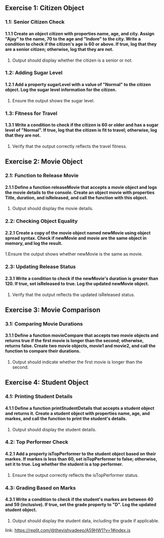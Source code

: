 ## Exercise 1: Citizen Object
### 1.1: Senior Citizen Check
#### 1.1.1 Create an object citizen with properties name, age, and city.  Assign "Ajay" to the name, 70 to the age and "Indore" to the city. Write a condition to check if the citizen's age is 60 or above. If true, log that they are a senior citizen; otherwise, log that they are not.
1. Output should display whether the citizen is a senior or not.

### 1.2: Adding Sugar Level
#### 1.2.1 Add a property sugarLevel with a value of "Normal" to the citizen object. Log the sugar level information for the citizen.
1. Ensure the output shows the sugar level.

### 1.3: Fitness for Travel
#### 1.3.1 Write a condition to check if the citizen is 60 or older and has a sugar level of "Normal". If true, log that the citizen is fit to travel; otherwise, log that they are not.
1. Verify that the output correctly reflects the travel fitness.

## Exercise 2: Movie Object
### 2.1: Function to Release Movie
#### 2.1.1 Define a function releaseMovie that accepts a movie object and logs the movie details to the console. Create an object movie with properties Title, duration, and isReleased, and call the function with this object.
1. Output should display the movie details.

### 2.2: Checking Object Equality
#### 2.2.1 Create a copy of the movie object named newMovie using object spread syntax. Check if newMovie and movie are the same object in memory, and log the result.
1.Ensure the output shows whether newMovie is the same as movie.

### 2.3: Updating Release Status
#### 2.3.1 Write a condition to check if the newMovie's duration is greater than 120. If true, set isReleased to true. Log the updated newMovie object.
1. Verify that the output reflects the updated isReleased status.

## Exercise 3: Movie Comparison
### 3.1: Comparing Movie Durations
#### 3.1.1 Define a function movieCompare that accepts two movie objects and returns true if the first movie is longer than the second; otherwise, returns false. Create two movie objects, movie1 and movie2, and call the function to compare their durations.
1. Output should indicate whether the first movie is longer than the second.

## Exercise 4: Student Object
### 4.1: Printing Student Details
#### 4.1.1 Define a function printStudentDetails that accepts a student object and returns it. Create a student object with properties name, age, and markes, and call the function to print the student's details.
1. Output should display the student details.

### 4.2: Top Performer Check
#### 4.2.1 Add a property isTopPerformer to the student object based on their markes. If markes is less than 60, set isTopPerformer to false; otherwise, set it to true. Log whether the student is a top performer.
1. Ensure the output correctly reflects the isTopPerformer status.

### 4.3: Grading Based on Marks
#### 4.3.1 Write a condition to check if the student's markes are between 40 and 59 (inclusive). If true, set the grade property to "D". Log the updated student object.
1. Output should display the student data, including the grade if applicable.

link: https://replit.com/@thevishvadeep/A59HW1?v=1#index.js
